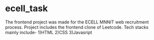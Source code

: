# ecell_task
The frontend project was made for the ECELL MNNIT web recruitment process.
Project includes the frontend clone of Leetcode.
Tech stacks mainly include-
1)HTML
2)CSS
3)Javasript
